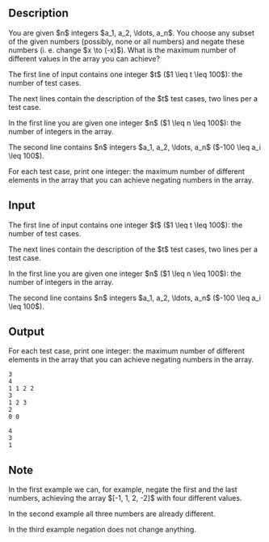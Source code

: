 ## Description

<div><p>You are given $n$ integers $a_1, a_2, \ldots, a_n$. You choose any subset of the given numbers (possibly, none or all numbers) and negate these numbers (i.&nbsp;e. change $x \to (-x)$). What is the maximum number of different values in the array you can achieve?</p></div><div class="input-specification"><p>The first line of input contains one integer $t$ ($1 \leq t \leq 100$): the number of test cases.</p><p>The next lines contain the description of the $t$ test cases, two lines per a test case.</p><p>In the first line you are given one integer $n$ ($1 \leq n \leq 100$): the number of integers in the array.</p><p>The second line contains $n$ integers $a_1, a_2, \ldots, a_n$ ($-100 \leq a_i \leq 100$).</p></div><div class="output-specification"><p>For each test case, print one integer: the maximum number of different elements in the array that you can achieve negating numbers in the array.</p></div>

## Input

<p>The first line of input contains one integer $t$ ($1 \leq t \leq 100$): the number of test cases.</p><p>The next lines contain the description of the $t$ test cases, two lines per a test case.</p><p>In the first line you are given one integer $n$ ($1 \leq n \leq 100$): the number of integers in the array.</p><p>The second line contains $n$ integers $a_1, a_2, \ldots, a_n$ ($-100 \leq a_i \leq 100$).</p>

## Output

<p>For each test case, print one integer: the maximum number of different elements in the array that you can achieve negating numbers in the array.</p>





```input1
3
4
1 1 2 2
3
1 2 3
2
0 0
```




```output1
4
3
1
```



## Note

<p>In the first example we can, for example, negate the first and the last numbers, achieving the array $[-1, 1, 2, -2]$ with four different values.</p><p>In the second example all three numbers are already different.</p><p>In the third example negation does not change anything.</p>
